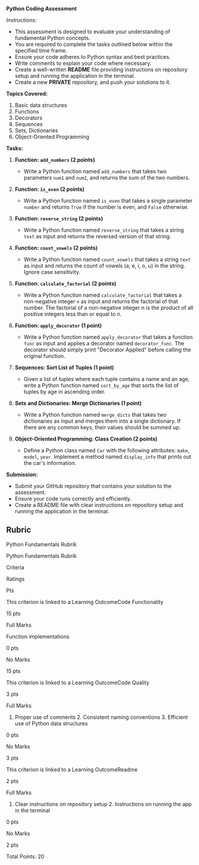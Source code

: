 
**Python Coding Assessment**

_Instructions:_

-   This assessment is designed to evaluate your understanding of fundamental Python concepts.
-   You are required to complete the tasks outlined below within the specified time frame.
-   Ensure your code adheres to Python syntax and best practices.
-   Write comments to explain your code where necessary.
-   Create a well-written  **README**  file providing instructions on repository setup and running the application in the terminal.
-   Create a new  **PRIVATE**  repository, and push your solutions to it.

**Topics Covered:**

1.  Basic data structures
2.  Functions
3.  Decorators
4.  Sequences
5.  Sets, Dictionaries
6.  Object-Oriented Programming

**Tasks:**

1.  **Function:  `add_numbers`  (2 points)**
    
    -   Write a Python function named  `add_numbers`  that takes two parameters  `num1`  and  `num2`, and returns the sum of the two numbers.
2.  **Function:  `is_even`  (2 points)**
    
    -   Write a Python function named  `is_even`  that takes a single parameter  `number`  and returns  `True`  if the number is even, and  `False`  otherwise.
3.  **Function:  `reverse_string`  (2 points)**
    
    -   Write a Python function named  `reverse_string`  that takes a string  `text`  as input and returns the reversed version of that string.
4.  **Function:  `count_vowels`  (2 points)**
    
    -   Write a Python function named  `count_vowels`  that takes a string  `text`  as input and returns the count of vowels (a, e, i, o, u) in the string. Ignore case sensitivity.
5.  **Function:  `calculate_factorial`  (2 points)**
    
    -   Write a Python function named  `calculate_factorial`  that takes a non-negative integer  `n`  as input and returns the factorial of that number. The factorial of a non-negative integer n is the product of all positive integers less than or equal to n.
6.  **Function:  `apply_decorator`  (1 point)**
    
    -   Write a Python function named  `apply_decorator`  that takes a function  `func`  as input and applies a decorator named  `decorator_func`. The decorator should simply print "Decorator Applied" before calling the original function.
7.  **Sequences: Sort List of Tuples (1 point)**
    
    -   Given a list of tuples where each tuple contains a name and an age, write a Python function named  `sort_by_age`  that sorts the list of tuples by age in ascending order.
8.  **Sets and Dictionaries: Merge Dictionaries (1 point)**
    
    -   Write a Python function named  `merge_dicts`  that takes two dictionaries as input and merges them into a single dictionary. If there are any common keys, their values should be summed up.
9.  **Object-Oriented Programming: Class Creation (2 points)**
    
    -   Define a Python class named  `Car`  with the following attributes:  `make`,  `model`,  `year`. Implement a method named  `display_info`  that prints out the car's information.

**Submission:**

-   Submit your GitHub repository that contains your solution to the assessment.
-   Ensure your code runs correctly and efficiently.
-   Create a README file with clear instructions on repository setup and running the application in the terminal.

## Rubric

Python Fundamentals Rubrik

Python Fundamentals Rubrik

Criteria

Ratings

Pts

This criterion is linked to a Learning OutcomeCode Functionality

15  pts

Full Marks

Function implementations

0  pts

No Marks

15  pts  

This criterion is linked to a Learning OutcomeCode Quality

3  pts

Full Marks

1. Proper use of comments 2. Consistent naming conventions 3. Efficient use of Python data structures

0  pts

No Marks

3  pts  

This criterion is linked to a Learning OutcomeReadme

2  pts

Full Marks

1. Clear instructions on repository setup 2. Instructions on running the app in the terminal

0  pts

No Marks

2  pts  

Total Points:  20




